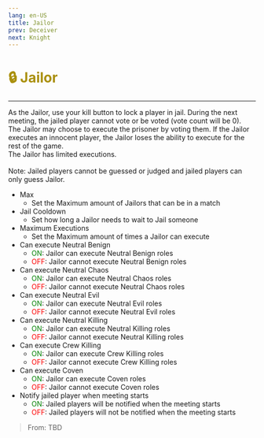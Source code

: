 ```yaml
---
lang: en-US
title: Jailor
prev: Deceiver
next: Knight
---
```


# <font color="#aa900d">🔒 <b>Jailor</b></font> <Badge text="Killing" type="tip" vertical="middle"/>
---

As the Jailor, use your kill button to lock a player in jail. During the next meeting, the jailed player cannot vote or be voted (vote count will be 0).<br>
The Jailor may choose to execute the prisoner by voting them. If the Jailor executes an innocent player, the Jailor loses the ability to execute for the rest of the game.<br>
The Jailor has limited executions.<br><br>
Note: Jailed players cannot be guessed or judged and jailed players can only guess Jailor.
* Max
  * Set the Maximum amount of Jailors that can be in a match
* Jail Cooldown
  * Set how long a Jailor needs to wait to Jail someone
* Maximum Executions
  * Set the Maximum amount of times a Jailor can execute
* Can execute Neutral Benign
  * <font color=green>ON</font>: Jailor can execute Neutral Benign roles
  * <font color=red>OFF</font>: Jailor cannot execute Neutral Benign roles
* Can execute Neutral Chaos
  * <font color=green>ON</font>: Jailor can execute Neutral Chaos roles
  * <font color=red>OFF</font>: Jailor cannot execute Neutral Chaos roles
* Can execute Neutral Evil
  * <font color=green>ON</font>: Jailor can execute Neutral Evil roles
  * <font color=red>OFF</font>: Jailor cannot execute Neutral Evil roles
* Can execute Neutral Killing
  * <font color=green>ON</font>: Jailor can execute Neutral Killing roles
  * <font color=red>OFF</font>: Jailor cannot execute Neutral Killing roles
* Can execute Crew Killing
  * <font color=green>ON</font>: Jailor can execute Crew Killing roles
  * <font color=red>OFF</font>: Jailor cannot execute Crew Killing roles
* Can execute Coven
  * <font color=green>ON</font>: Jailor can execute Coven roles
  * <font color=red>OFF</font>: Jailor cannot execute Coven roles
* Notify jailed player when meeting starts
  * <font color=green>ON</font>: Jailed players will be notified when the meeting starts
  * <font color=red>OFF</font>: Jailed players will not be notified when the meeting starts

> From: TBD